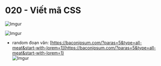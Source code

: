 # 020 - Viết mã CSS

![Imgur](https://i.imgur.com/uC7l3ec.png)  

![Imgur](https://i.imgur.com/6EmfWR3.png)  

* random đoạn văn: [https://baconipsum.com/?paras=5&type=all-meat&start-with-lorem=1](https://baconipsum.com/?paras=5&type=all-meat&start-with-lorem=1)    
![Imgur](https://i.imgur.com/hEOE0Jz.png)  